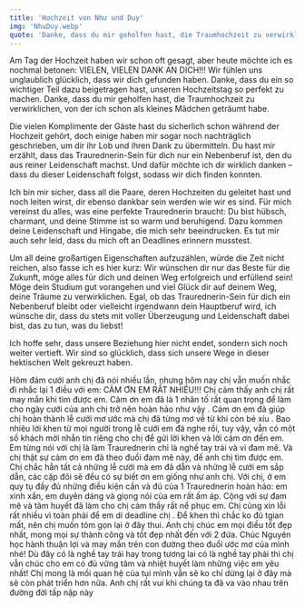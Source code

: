 ```yaml
---
title: 'Hochzeit von Như und Duy'
img: 'NhuDuy.webp'
quote: 'Danke, dass du mir geholfen hast, die Traumhochzeit zu verwirklichen, von der ich schon als kleines Mädchen geträumt habe.'
---
```

Am Tag der Hochzeit haben wir schon oft gesagt, aber heute möchte ich es nochmal betonen: VIELEN, VIELEN DANK AN DICH!!! Wir fühlen uns unglaublich glücklich, dass wir dich gefunden haben. Danke, dass du ein so wichtiger Teil dazu beigetragen hast, unseren Hochzeitstag so perfekt zu machen. Danke, dass du mir geholfen hast, die Traumhochzeit zu verwirklichen, von der ich schon als kleines Mädchen geträumt habe.

Die vielen Komplimente der Gäste hast du sicherlich schon während der Hochzeit gehört, doch einige haben mir sogar noch nachträglich geschrieben, um dir ihr Lob und ihren Dank zu übermitteln. Du hast mir erzählt, dass das Traurednerin-Sein für dich nur ein Nebenberuf ist, den du aus reiner Leidenschaft machst. Und dafür möchte ich dir wirklich danken – dass du dieser Leidenschaft folgst, sodass wir dich finden konnten.

Ich bin mir sicher, dass all die Paare, deren Hochzeiten du geleitet hast und noch leiten wirst, dir ebenso dankbar sein werden wie wir es sind. Für mich vereinst du alles, was eine perfekte Traurednerin braucht: Du bist hübsch, charmant, und deine Stimme ist so warm und beruhigend. Dazu kommen deine Leidenschaft und Hingabe, die mich sehr beeindrucken. Es tut mir auch sehr leid, dass du mich oft an Deadlines erinnern musstest.

Um all deine großartigen Eigenschaften aufzuzählen, würde die Zeit nicht reichen, also fasse ich es hier kurz: Wir wünschen dir nur das Beste für die Zukunft, möge alles für dich und deinen Weg erfolgreich und erfüllend sein! Möge dein Studium gut vorangehen und viel Glück dir auf deinem Weg, deine Träume zu verwirklichen. Egal, ob das Traurednerin-Sein für dich ein Nebenberuf bleibt oder vielleicht irgendwann dein Hauptberuf wird, ich wünsche dir, dass du stets mit voller Überzeugung und Leidenschaft dabei bist, das zu tun, was du liebst!

Ich hoffe sehr, dass unsere Beziehung hier nicht endet, sondern sich noch weiter vertieft. Wir sind so glücklich, dass sich unsere Wege in dieser hektischen Welt gekreuzt haben.

Hôm đám cưới anh chị đã nói nhiều lần, nhưng hôm nay chị vẫn muốn nhắc đi nhắc lại 1 điều với em: CẢM ƠN EM RẤT NHIỀU!!! Chị cảm thấy anh chị rất may mắn khi tìm được em. Cảm ơn em đã là 1 nhân tố rất quan trọng để làm cho ngày cưới của anh chị trở nên hoàn hảo như vậy  . Cảm ơn em đã giúp chị hoàn thành lễ cưới mơ ước mà chị đã từng mơ về từ khi còn bé xíu  . Bao nhiêu lời khen từ mọi người trong lễ cưới em đã nghe rồi, tuy vậy, vẫn có một số khách mời nhắn tin riêng cho chị để gửi lời khen và lời cảm ơn đến em. Em từng nói với chị là làm Traurednerin chỉ là nghề tay trái và vì đam mê. Và chị thật sự cảm ơn em đã theo đuổi đam mê này, để anh chị tìm được em. Chị chắc hẳn tất cả những lễ cưới mà em đã dẫn và những lễ cưới em sắp dẫn, các cặp đôi sẽ đều có sự biết ơn em giống như anh chị. Với chị, ở em quy tụ đầy đủ những điều kiện cần và đủ của 1 Traurednerin hoàn hảo: em xinh xắn, em duyên dáng và giọng nói của em rất ấm áp. Cộng với sự đam mê và tâm huyết đã làm cho chị cảm thấy rất nể phục em. Chị cũng xin lỗi rất nhiều vì toàn phải để em dí deadline chị   . Để khen thì chắc ko đủ tgian mất, nên chị muốn tóm gọn lại ở đây thui. Anh chị chúc em mọi điều tốt đẹp nhất, mong mọi sự thành công và tốt đẹp nhất đến với 2 đứa. Chúc Nguyên học hành thuận lợi và may mắn trên con đường theo đuổi ước mơ của mình nhé! Dù đây có là nghề tay trái hay trong tương lai có là nghề tay phải thì chị vẫn chúc cho em có đủ vững tâm và nhiệt huyết làm những việc em yêu nhất!  Chị mong là mối quan hệ của tụi mình vẫn sẽ ko chỉ dừng lại ở đây mà sẽ còn phát triển hơn nữa. Anh chị rất vui khi chúng ta đã va vào nhau trên đường đời tấp nập này
